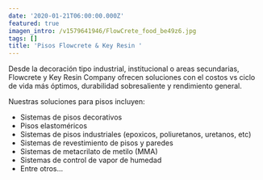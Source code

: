 ```yaml
---
date: '2020-01-21T06:00:00.000Z'
featured: true
imagen_intro: /v1579641946/FlowCrete_food_be49z6.jpg
tags: []
title: 'Pisos Flowcrete & Key Resin '
---
```





Desde la decoración tipo industrial, institucional o areas secundarias, Flowcrete y Key Resin Company ofrecen soluciones con el costos vs ciclo de vida más óptimos, durabilidad sobresaliente y rendimiento general. 

Nuestras soluciones para pisos incluyen:

* Sistemas de pisos decorativos
* Pisos elastoméricos
* Sistemas de pisos industriales (epoxicos, poliuretanos, uretanos, etc)
* Sistemas de revestimiento de pisos y paredes
* Sistemas de metacrilato de metilo (MMA)
* Sistemas de control de vapor de humedad
* Entre otros...
